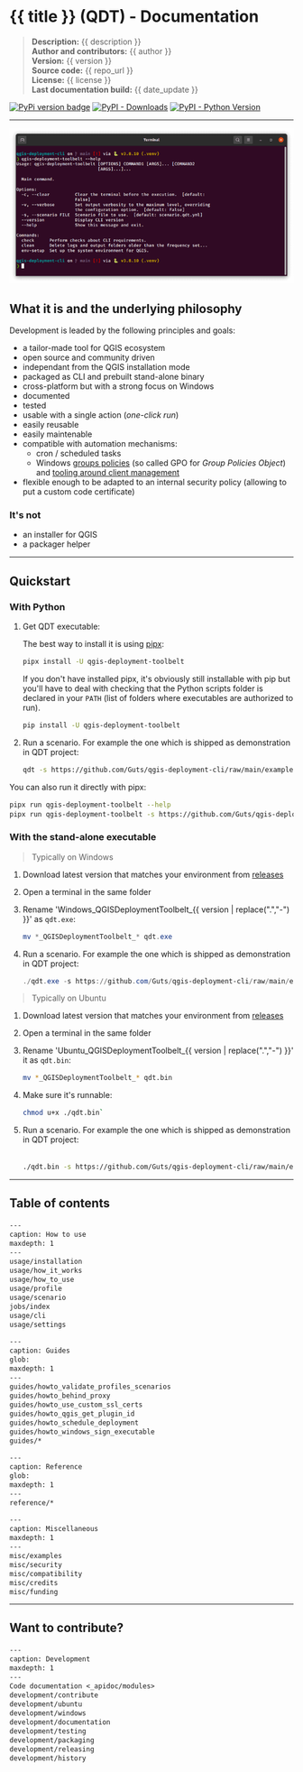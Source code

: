 # {{ title }} (QDT) - Documentation

> **Description:** {{ description }}  
> **Author and contributors:** {{ author }}  
> **Version:** {{ version }}  
> **Source code:** {{ repo_url }}  
> **License:** {{ license }}  
> **Last documentation build:** {{ date_update }}

[![PyPi version badge](https://badgen.net/pypi/v/qgis-deployment-toolbelt)](https://pypi.org/project/qgis-deployment-toolbelt/)
[![PyPI - Downloads](https://img.shields.io/pypi/dm/qgis-deployment-toolbelt)](https://pypi.org/project/qgis-deployment-toolbelt/)
[![PyPI - Python Version](https://img.shields.io/pypi/pyversions/qgis-deployment-toolbelt)](https://pypi.org/project/qgis-deployment-toolbelt/)

----

![QGIS Deployment Toolbelt CLI](./static/qgis-deployment-toolbelt_cli_help.png)

## What it is and the underlying philosophy

Development is leaded by the following principles and goals:

- a tailor-made tool for QGIS ecosystem
- open source and community driven
- independant from the QGIS installation mode
- packaged as CLI and prebuilt stand-alone binary
- cross-platform but with a strong focus on Windows
- documented
- tested
- usable with a single action (*one-click run*)
- easily reusable
- easily maintenable
- compatible with automation mechanisms:
    - cron / scheduled tasks
    - Windows [groups policies](https://en.wikipedia.org/wiki/Group_Policy) (so called GPO for *Group Policies Object*) and [tooling around client management](https://learn.microsoft.com/en-us/windows/client-management/)
- flexible enough to be adapted to an internal security policy (allowing to put a custom code certificate)

### It's not

- an installer for QGIS
- a packager helper

----

## Quickstart

### With Python

1. Get QDT executable:

    The best way to install it is using [pipx](https://pipx.pypa.io/stable/):

    ```sh
    pipx install -U qgis-deployment-toolbelt
    ```

    If you don't have installed pipx, it's obviously still installable with pip but you'll have to deal with checking that the Python scripts folder is declared in your `PATH` (list of folders where executables are authorized to run).

    ```sh
    pip install -U qgis-deployment-toolbelt
    ```

1. Run a scenario. For example the one which is shipped as demonstration in QDT project:

    ```sh
    qdt -s https://github.com/Guts/qgis-deployment-cli/raw/main/examples/scenarios/demo-scenario.qdt.yml
    ```

You can also run it directly with pipx:

```sh
pipx run qgis-deployment-toolbelt --help
pipx run qgis-deployment-toolbelt -s https://github.com/Guts/qgis-deployment-cli/raw/main/examples/scenarios/demo-scenario.qdt.yml
```

### With the stand-alone executable

> Typically on Windows

1. Download latest version that matches your environment from [releases](https://github.com/Guts/qgis-deployment-cli/releases/latest)
1. Open a terminal in the same folder
1. Rename 'Windows_QGISDeploymentToolbelt_{{ version | replace(".","-")  }}' as `qdt.exe`:

    ```powershell
    mv *_QGISDeploymentToolbelt_* qdt.exe
    ```

1. Run a scenario. For example the one which is shipped as demonstration in QDT project:

    ```powershell
    ./qdt.exe -s https://github.com/Guts/qgis-deployment-cli/raw/main/examples/scenarios/demo-scenario.qdt.yml
    ```

> Typically on Ubuntu

1. Download latest version that matches your environment from [releases](https://github.com/Guts/qgis-deployment-cli/releases/latest)
1. Open a terminal in the same folder
1. Rename 'Ubuntu_QGISDeploymentToolbelt_{{ version | replace(".","-")  }}' it as `qdt.bin`:

    ```sh
    mv *_QGISDeploymentToolbelt_* qdt.bin
    ```

1. Make sure it's runnable:

    ```sh
    chmod u+x ./qdt.bin`
    ```

1. Run a scenario. For example the one which is shipped as demonstration in QDT project:

    ```sh

    ./qdt.bin -s https://github.com/Guts/qgis-deployment-cli/raw/main/examples/scenarios/demo-scenario.qdt.yml
    ```

----

## Table of contents

```{toctree}
---
caption: How to use
maxdepth: 1
---
usage/installation
usage/how_it_works
usage/how_to_use
usage/profile
usage/scenario
jobs/index
usage/cli
usage/settings
```

```{toctree}
---
caption: Guides
glob:
maxdepth: 1
---
guides/howto_validate_profiles_scenarios
guides/howto_behind_proxy
guides/howto_use_custom_ssl_certs
guides/howto_qgis_get_plugin_id
guides/howto_schedule_deployment
guides/howto_windows_sign_executable
guides/*
```

```{toctree}
---
caption: Reference
glob:
maxdepth: 1
---
reference/*
```

```{toctree}
---
caption: Miscellaneous
maxdepth: 1
---
misc/examples
misc/security
misc/compatibility
misc/credits
misc/funding
```

----

## Want to contribute?

```{toctree}
---
caption: Development
maxdepth: 1
---
Code documentation <_apidoc/modules>
development/contribute
development/ubuntu
development/windows
development/documentation
development/testing
development/packaging
development/releasing
development/history
```

